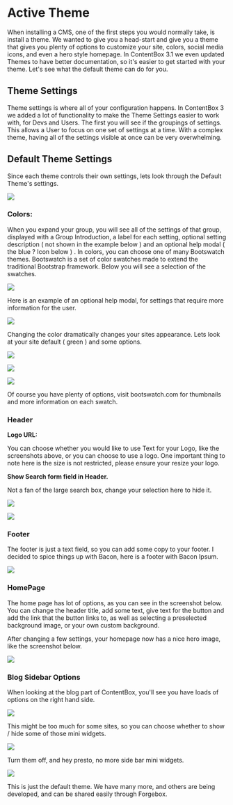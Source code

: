 # Active Theme

When installing a CMS, one of the first steps you would normally take, is install a theme. We wanted to give you a head-start and give you a theme that gives you plenty of options to customize your site, colors, social media icons, and even a  hero style homepage. In ContentBox 3.1 we even updated Themes to have better documentation, so it's easier to get started with your theme. Let's see what the default theme can do for you.

## Theme Settings

Theme settings is where all of your configuration happens. In ContentBox 3 we added a lot of functionality to make the Theme Settings easier to work with, for Devs and Users. The first you will see if the groupings of settings. This allows a User to focus on one set of settings at a time. With a complex theme, having all of the settings visible at once can be very overwhelming.

## Default Theme Settings

Since each theme controls their own settings, lets look through the Default Theme's settings.

![](/assets/cb3_theme.JPG)

### Colors:

When you expand your group, you will see all of the settings of that group, displayed with a Group Introduction, a label for each setting, optional setting description ( not shown in the example below ) and an optional help modal ( the blue ? Icon below ) . In colors, you can choose one of many Bootswatch themes. Bootswatch is a set of color swatches made to extend the traditional Bootstrap framework. Below you will see a selection of the swatches.

![](/assets/cb_theme_colors.JPG)

Here is an example of an optional help modal, for settings that require more information for the user.

![](/assets/cb_theme_help_modal.JPG)

Changing the color dramatically changes your sites appearance.
Lets look at your site default ( green ) and some options.

![](/assets/cb_theme_green.JPG)

![](/assets/cb_theme_cyborg.JPG)

![](/assets/cb_theme_superhero.JPG)

Of course you have plenty of options, visit bootswatch.com for thumbnails and more information on each swatch.

### Header

**Logo URL:**

You can choose whether you would like to use Text for your Logo, like the screenshots above, or you can choose to use a logo.
One important thing to note here is the size is not restricted, please ensure your resize your logo.

**Show Search form field in Header.**

Not a fan of the large search box, change your selection here to hide it.

![](/assets/cb_theme_header.JPG)

![](/assets/cb_theme_header_changed.JPG)

### Footer

The footer is just a text field, so you can add some copy to your footer. I decided to spice things up with Bacon, here is a footer with Bacon Ipsum.

![](/assets/cb_theme_footer.JPG)

### HomePage

The home page has lot of options, as you can see in the screenshot below.
You can change the header title, add some text, give text for the button and add the link that the button links to, as well as selecting a preselected background image, or your own custom background.

After changing a few settings, your homepage now has a nice hero image, like the screenshot below.

![](/assets/cb_theme_homepage.JPG)

### Blog Sidebar Options

When looking at the blog part of ContentBox, you'll see you have loads of options on the right hand side.

![](/assets/cb_theme_blogsidebar_on.JPG)

This might be too much for some sites, so you can choose whether to show / hide some of those mini widgets.

![](/assets/cb_theme_blogsidebar.JPG)

Turn them off, and hey presto, no more side bar mini widgets.

![](/assets/cb_theme_blogsidebar_off.JPG)

This is just the default theme. We have many more, and others are being developed, and can be shared easily through Forgebox.